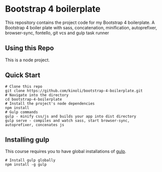 # Bootstrap 4 boilerplate
This repository contains the project code for my Bootstrap 4 boilerplate.
A Bootstrap 4 boiler plate with sass, concatenation, minification, autoprefixer, browser-sync, fontello, git vcs and gulp task runner

## Using this Repo
This is a node project.

## Quick Start
```
# Clone this repo
git clone https://github.com/kinoli/bootstrap-4-boilerplate.git
# Navigate into the directory
cd bootstrap-4-boilerplate
# Install the project's node dependencies
npm install
# Gulp commands
gulp - minify css/js and builds your app into dist directory
gulp serve - compiles and watch sass, start browser-sync, autoprefixer, concenates js
```

## Installing gulp
This course requires you to have global installations of [gulp](http://gulpjs.com/).
```
# Install gulp globally
npm install -g gulp
